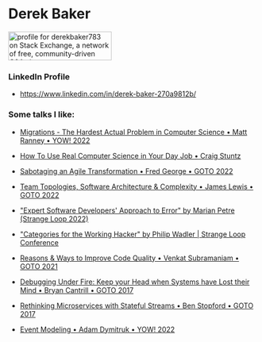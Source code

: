 # Derek Baker

<!--
**derek-baker/derek-baker** is a ✨ _special_ ✨ repository because its `README.md` (this file) appears on your GitHub profile.

Here are some ideas to get you started:

- 🔭 I’m currently working on ...
- 🌱 I’m currently learning ...
- 👯 I’m looking to collaborate on ...
- 🤔 I’m looking for help with ...
- 💬 Ask me about ...
- 📫 How to reach me: ...
- 😄 Pronouns: ...
- ⚡ Fun fact: ...
-->

<a href="https://stackexchange.com/users/10030726/derekbaker783"><img src="https://stackexchange.com/users/flair/10030726.png" width="208" height="58" alt="profile for derekbaker783 on Stack Exchange, a network of free, community-driven Q&amp;A sites" title="profile for derekbaker783 on Stack Exchange, a network of free, community-driven Q&amp;A sites" /></a>

### LinkedIn Profile
- https://www.linkedin.com/in/derek-baker-270a9812b/

### Some talks I like:
- [Migrations - The Hardest Actual Problem in Computer Science • Matt Ranney • YOW! 2022](https://www.youtube.com/watch?v=yJOrMDMqeoI)

- [How To Use Real Computer Science in Your Day Job • Craig Stuntz](https://youtu.be/Qba1rfcyDME)

- [Sabotaging an Agile Transformation • Fred George • GOTO 2022](https://www.youtube.com/watch?v=3cDpLVuQXEo&list=PL_ANDL5zJdxd5a98I6T_loAJvEs-tYQCW&index=1)
 
- [Team Topologies, Software Architecture & Complexity • James Lewis • GOTO 2022](https://www.youtube.com/watch?v=izLg4NkJQO4&list=PL_ANDL5zJdxd5a98I6T_loAJvEs-tYQCW&index=2&t=33s)

- ["Expert Software Developers' Approach to Error" by Marian Petre (Strange Loop 2022)](https://youtube.com/watch?v=UNMF5AS4SLg&si=EnSIkaIECMiOmarE)

- ["Categories for the Working Hacker" by Philip Wadler | Strange Loop Conference](https://www.youtube.com/watch?v=gui_SE8rJUM&list=PL_ANDL5zJdxd5a98I6T_loAJvEs-tYQCW&index=3)

- [Reasons & Ways to Improve Code Quality • Venkat Subramaniam • GOTO 2021](https://www.youtube.com/watch?v=znZlF4uQBN0&list=PL_ANDL5zJdxd5a98I6T_loAJvEs-tYQCW&index=7)

- [Debugging Under Fire: Keep your Head when Systems have Lost their Mind • Bryan Cantrill • GOTO 2017](https://www.youtube.com/watch?v=30jNsCVLpAE)

- [Rethinking Microservices with Stateful Streams • Ben Stopford • GOTO 2017](https://www.youtube.com/watch?v=6lONG_F76To&list=PL_ANDL5zJdxd5a98I6T_loAJvEs-tYQCW&index=5&t=1398s)

- [Event Modeling • Adam Dymitruk • YOW! 2022 ](https://www.youtube.com/watch?v=cVyVmcwiPWw&list=PL_ANDL5zJdxd5a98I6T_loAJvEs-tYQCW&index=8&t=9s)
